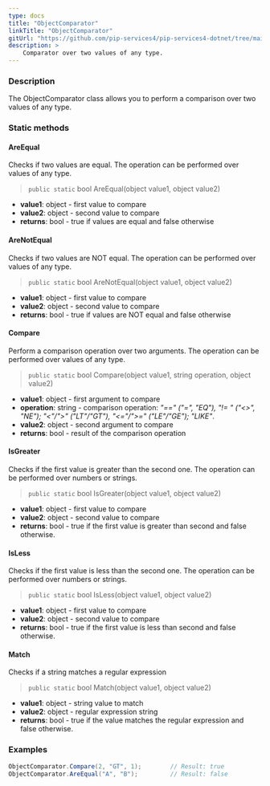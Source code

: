 ```yaml
---
type: docs
title: "ObjectComparator"
linkTitle: "ObjectComparator"
gitUrl: "https://github.com/pip-services4/pip-services4-dotnet/tree/main/pip-services4-data-dotnet"
description: >
    Comparator over two values of any type.
---
```


### Description

The ObjectComparator class allows you to perform a comparison over two values of any type.

### Static methods

#### AreEqual
Checks if two values are equal.
The operation can be performed over values of any type.

> `public static` bool AreEqual(object value1, object value2)

- **value1**: object - first value to compare
- **value2**: object - second value to compare
- **returns**: bool - true if values are equal and false otherwise

#### AreNotEqual
Checks if two values are NOT equal. 
The operation can be performed over values of any type.

> `public static` bool AreNotEqual(object value1, object value2)

- **value1**: object - first value to compare 
- **value2**: object - second value to compare
- **returns**: bool - true if values are NOT equal and false otherwise

#### Compare
Perform a comparison operation over two arguments.
The operation can be performed over values of any type.

> `public static` bool Compare(object value1, string operation, object value2)

- **value1**: object - first argument to compare
- **operation**: string - comparison operation: *"==" ("=", "EQ"), "!= " ("<>", "NE"); "<"/">" ("LT"/"GT"), "<="/">=" ("LE"/"GE"); "LIKE"*.
- **value2**: object - second argument to compare
- **returns**: bool - result of the comparison operation

#### IsGreater
Checks if the first value is greater than the second one.
The operation can be performed over numbers or strings.

> `public static` bool IsGreater(object value1, object value2)

- **value1**: object - first value to compare
- **value2**: object - second value to compare
- **returns**: bool - true if the first value is greater than second and false otherwise.

#### IsLess
Checks if the first value is less than the second one.
The operation can be performed over numbers or strings.

> `public static` bool IsLess(object value1, object value2)

- **value1**: object - first value to compare
- **value2**: object - second value to compare
- **returns**: bool - true if the first value is less than second and false otherwise.

#### Match
Checks if a string matches a regular expression

> `public static` bool Match(object value1, object value2)

- **value1**: object - string value to match
- **value2**: object - regular expression string
- **returns**: bool - true if the value matches the regular expression and false otherwise.

### Examples

```cs
ObjectComparator.Compare(2, "GT", 1);        // Result: true
ObjectComparator.AreEqual("A", "B");         // Result: false

```

